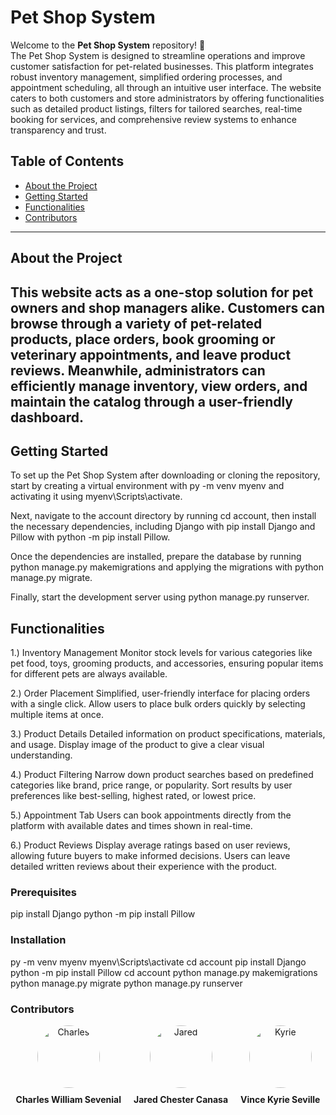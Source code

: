 # Pet Shop System




Welcome to the **Pet Shop System** repository! 🚀  
The Pet Shop System is designed to streamline operations and improve customer satisfaction for pet-related businesses. This platform integrates robust inventory management, simplified ordering processes, and appointment scheduling, all through an intuitive user interface. The website caters to both customers and store administrators by offering functionalities such as detailed product listings, filters for tailored searches, real-time booking for services, and comprehensive review systems to enhance transparency and trust.

## Table of Contents
- [About the Project](#about-the-project)
- [Getting Started](#getting-started)
- [Functionalities](#functionalities)
- [Contributors](#contributors)


---

## About the Project
This website acts as a one-stop solution for pet owners and shop managers alike. Customers can browse through a variety of pet-related products, place orders, book grooming or veterinary appointments, and leave product reviews. Meanwhile, administrators can efficiently manage inventory, view orders, and maintain the catalog through a user-friendly dashboard.
---

## Getting Started
To set up the Pet Shop System after downloading or cloning the repository, start by creating a virtual environment with py -m venv myenv and activating it using myenv\Scripts\activate.

Next, navigate to the account directory by running cd account, then install the necessary dependencies, including Django with pip install Django and Pillow with python -m pip install Pillow.

Once the dependencies are installed, prepare the database by running python manage.py makemigrations and applying the migrations with python manage.py migrate.

Finally, start the development server using python manage.py runserver.

## Functionalities
1.) Inventory Management
Monitor stock levels for various categories like pet food, toys, grooming products, and accessories, ensuring popular items for different pets are always available.
      
2.) Order Placement
Simplified, user-friendly interface for placing orders with a single click.
Allow users to place bulk orders quickly by selecting multiple items at once.

3.) Product Details
Detailed information on product specifications, materials, and usage.
Display image of the product to give a clear visual understanding.

4.) Product Filtering
Narrow down product searches based on predefined categories like brand, price range, or popularity.
Sort results by user preferences like best-selling, highest rated, or lowest price.

5.) Appointment Tab
Users can book appointments directly from the platform with available dates and times shown in real-time.

6.) Product Reviews
Display average ratings based on user reviews, allowing future buyers to make informed decisions.
Users can leave detailed written reviews about their experience with the product.

### Prerequisites
pip install Django
python -m pip install Pillow

### Installation
py -m venv myenv
myenv\Scripts\activate
cd account
pip install Django
python -m pip install Pillow
cd account
python manage.py makemigrations
python manage.py migrate
python manage.py runserver

### Contributors
<div style="display: flex; justify-content: center; align-items: center; gap: 20px; text-align: center;">
  <div style="display: flex; flex-direction: column; align-items: center;">
    <a href="https://github.com/Anonimos0703" target="_blank" style="text-decoration: none; display: flex; flex-direction: column; align-items: center;">
      <img src="https://avatars.githubusercontent.com/u/182414790?s=96&v=4" width="100px" height="100px" style="border-radius: 50%; object-fit: cover;" alt="Charles"/>
      <b style="margin-top: 10px; color: inherit;">Charles William Sevenial</b>
    </a>
  </div>
  <div style="display: flex; flex-direction: column; align-items: center;">
    <a href="https://github.com/Jared12388" target="_blank" style="text-decoration: none; display: flex; flex-direction: column; align-items: center;">
      <img src="https://avatars.githubusercontent.com/u/169159638?v=4" width="100px" height="100px" style="border-radius: 50%; object-fit: cover;" alt="Jared"/>
      <b style="margin-top: 10px; color: inherit;">Jared Chester Canasa</b>
    </a>
  </div>
  <div style="display: flex; flex-direction: column; align-items: center;">
    <a href="https://github.com/peachlaugh" target="_blank" style="text-decoration: none; display: flex; flex-direction: column; align-items: center;">
      <img src="https://avatars.githubusercontent.com/u/106822327?v=4" width="100px" height="100px" style="border-radius: 50%; object-fit: cover;" alt="Kyrie"/>
      <b style="margin-top: 10px; color: inherit;">Vince Kyrie Seville</b>
    </a>
  </div>
</div>



